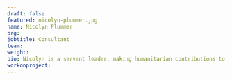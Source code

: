```yaml
---
draft: false
featured: nicolyn-plummer.jpg
name: Nicolyn Plummer
org: 
jobtitle: Consultant
team: 
weight: 
bio: Nicolyn is a servant leader, making humanitarian contributions to disabilities and d/Deaf projects. She is a consultant, and executive assistant of Be Bold and Be Heard show. 
workonproject: 
---
```

